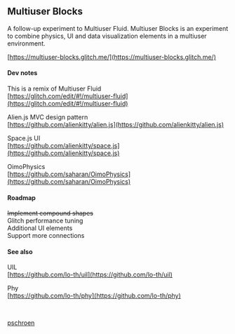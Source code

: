 ## Multiuser Blocks

A follow-up experiment to Multiuser Fluid. Multiuser Blocks is an experiment to combine physics, UI and data visualization elements in a multiuser environment.

[https://multiuser-blocks.glitch.me/](https://multiuser-blocks.glitch.me/)

#### Dev notes

This is a remix of Multiuser Fluid  
[https://glitch.com/edit/#!/multiuser-fluid](https://glitch.com/edit/#!/multiuser-fluid)

Alien.js MVC design pattern  
[https://github.com/alienkitty/alien.js](https://github.com/alienkitty/alien.js)

Space.js UI  
[https://github.com/alienkitty/space.js](https://github.com/alienkitty/space.js)

OimoPhysics  
[https://github.com/saharan/OimoPhysics](https://github.com/saharan/OimoPhysics)

#### Roadmap

~~Implement compound shapes~~  
Glitch performance tuning  
Additional UI elements  
Support more connections  

#### See also

UIL  
[https://github.com/lo-th/uil](https://github.com/lo-th/uil)

Phy  
[https://github.com/lo-th/phy](https://github.com/lo-th/phy)

<br>

[pschroen](https://ufo.ai/)
